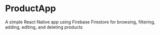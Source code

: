# ProductApp
A simple React Native app using Firebase Firestore for browsing, filtering, adding, editing, and deleting products
